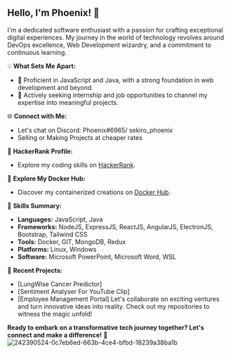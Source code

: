 <!---
Phoenixz-py/Phoenixz-py is a ✨ special ✨ repository because its `README.md` (this file) appears on your GitHub profile.
You can click the Preview link to take a look at your changes.
--->
## Hello, I'm Phoenix! 👋

I'm a dedicated software enthusiast with a passion for crafting exceptional digital experiences. My journey in the world of technology revolves around DevOps excellence, Web Development wizardry, and a commitment to continuous learning.

💡 **What Sets Me Apart:**
- 🚀 Proficient in JavaScript and Java, with a strong foundation in web development and beyond.
- 💼 Actively seeking internship and job opportunities to channel my expertise into meaningful projects.

🌐 **Connect with Me:**
- Let's chat on Discord: Phoenix#6965/ sekiro_phoenix
- Selling or Making Projects at cheaper rates

🌟 **HackerRank Profile:**
- Explore my coding skills on [HackerRank](https://www.hackerrank.com/phoenix60612?hr_r=1).

🐳 **Explore My Docker Hub:**
- Discover my containerized creations on [Docker Hub](https://hub.docker.com/u/docfenix).

🚀 **Skills Summary:**
- **Languages:** JavaScript, Java
- **Frameworks:** NodeJS, ExpressJS, ReactJS, AngularJS, ElectronJS, Bootstrap, Tailwind CSS
- **Tools:** Docker, GIT, MongoDB, Redux
- **Platforms:** Linux, Windows
- **Software:** Microsoft PowerPoint, Microsoft Word, WSL
  

📂 **Recent Projects:**
- [LungWise Cancer Predictor]
- [Sentiment Analyser For YouTube Clip]
- [Employee Management Portal]
Let's collaborate on exciting ventures and turn innovative ideas into reality. Check out my repositories to witness the magic unfold!

**Ready to embark on a transformative tech journey together? Let's connect and make a difference!** 🚀
![242390524-0c7eb6ed-663b-4ce4-bfbd-18239a38ba1b](https://github.com/user-attachments/assets/80078925-a958-4f95-8588-d12cc763a740)




